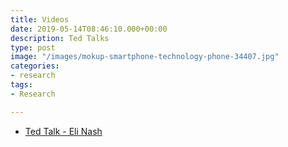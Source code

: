```yaml
---
title: Videos
date: 2019-05-14T08:46:10.000+00:00
description: Ted Talks
type: post
image: "/images/mokup-smartphone-technology-phone-34407.jpg"
categories:
- research
tags:
- Research

---
```


* [Ted Talk - Eli Nash](https://www.youtube.com/watch?v=dbYWKVAeu6Y)
